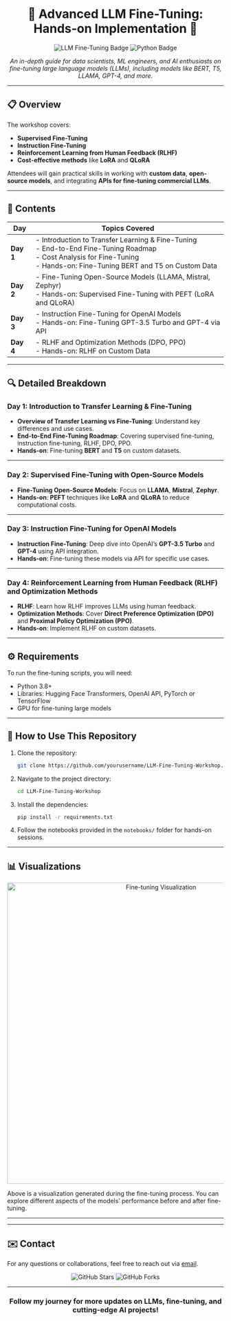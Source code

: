 # <h1 align="center">🚀 Advanced LLM Fine-Tuning: Hands-on Implementation 🚀</h1>

<p align="center">
  <img src="https://img.shields.io/badge/LLM-Fine--Tuning-blueviolet?style=for-the-badge" alt="LLM Fine-Tuning Badge">
  <img src="https://img.shields.io/badge/Python-3.8%2B-green?style=for-the-badge" alt="Python Badge">
</p>

<p align="center">
  <em>An in-depth guide for data scientists, ML engineers, and AI enthusiasts on fine-tuning large language models (LLMs), including models like BERT, T5, LLAMA, GPT-4, and more.</em>
</p>

---

## <h2>📋  Overview</h2>

The workshop covers:
- **Supervised Fine-Tuning**
- **Instruction Fine-Tuning**
- **Reinforcement Learning from Human Feedback (RLHF)**
- **Cost-effective methods** like **LoRA** and **QLoRA**

Attendees will gain practical skills in working with **custom data**, **open-source models**, and integrating **APIs for fine-tuning commercial LLMs**.

---

## <h2>📅 Contents</h2>

| **Day**   | **Topics Covered**                                                                                       |
|-----------|----------------------------------------------------------------------------------------------------------|
| **Day 1** | - Introduction to Transfer Learning & Fine-Tuning <br> - End-to-End Fine-Tuning Roadmap <br> - Cost Analysis for Fine-Tuning <br> - Hands-on: Fine-Tuning BERT and T5 on Custom Data |
| **Day 2** | - Fine-Tuning Open-Source Models (LLAMA, Mistral, Zephyr) <br> - Hands-on: Supervised Fine-Tuning with PEFT (LoRA and QLoRA) |
| **Day 3** | - Instruction Fine-Tuning for OpenAI Models <br> - Hands-on: Fine-Tuning GPT-3.5 Turbo and GPT-4 via API |
| **Day 4** | - RLHF and Optimization Methods (DPO, PPO) <br> - Hands-on: RLHF on Custom Data |

---

## <h2>🔍 Detailed Breakdown</h2>

### <h3>Day 1: Introduction to Transfer Learning & Fine-Tuning</h3>
- **Overview of Transfer Learning vs Fine-Tuning**: Understand key differences and use cases.
- **End-to-End Fine-Tuning Roadmap**: Covering supervised fine-tuning, instruction fine-tuning, RLHF, DPO, PPO.
- **Hands-on**: Fine-tuning **BERT** and **T5** on custom datasets.

---

### <h3>Day 2: Supervised Fine-Tuning with Open-Source Models</h3>
- **Fine-Tuning Open-Source Models**: Focus on **LLAMA**, **Mistral**, **Zephyr**.
- **Hands-on**: **PEFT** techniques like **LoRA** and **QLoRA** to reduce computational costs.

---

### <h3>Day 3: Instruction Fine-Tuning for OpenAI Models</h3>
- **Instruction Fine-Tuning**: Deep dive into OpenAI’s **GPT-3.5 Turbo** and **GPT-4** using API integration.
- **Hands-on**: Fine-tuning these models via API for specific use cases.

---

### <h3>Day 4: Reinforcement Learning from Human Feedback (RLHF) and Optimization Methods</h3>
- **RLHF**: Learn how RLHF improves LLMs using human feedback.
- **Optimization Methods**: Cover **Direct Preference Optimization (DPO)** and **Proximal Policy Optimization (PPO)**.
- **Hands-on**: Implement RLHF on custom datasets.

---

## <h2>⚙️ Requirements</h2>

To run the fine-tuning scripts, you will need:
- Python 3.8+
- Libraries: Hugging Face Transformers, OpenAI API, PyTorch or TensorFlow
- GPU for fine-tuning large models

---

## <h2>🚀 How to Use This Repository</h2>

1. Clone the repository:
    ```bash
    git clone https://github.com/yourusername/LLM-Fine-Tuning-Workshop.git
    ```

2. Navigate to the project directory:
    ```bash
    cd LLM-Fine-Tuning-Workshop
    ```

3. Install the dependencies:
    ```bash
    pip install -r requirements.txt
    ```

4. Follow the notebooks provided in the `notebooks/` folder for hands-on sessions.

---

## <h2>📊 Visualizations</h2>

<p align="center">
  <img src="assets/fine_tuning_visualization.png" alt="Fine-tuning Visualization" width="700">
</p>

Above is a visualization generated during the fine-tuning process. You can explore different aspects of the models’ performance before and after fine-tuning.

---



---

## <h2>✉️ Contact</h2>

For any questions or collaborations, feel free to reach out via [email](nimraaslam3132@gmail.com).

<p align="center">
  <img src="https://img.shields.io/github/stars/NimraAslamKhan/LLM-Fine-Tuning-Workshop?style=social" alt="GitHub Stars">
  <img src="https://img.shields.io/github/forks/NimraAslamKhan/LLM-Fine-Tuning-Workshop?style=social" alt="GitHub Forks">
</p>

---

<h3 align="center">Follow my journey for more updates on LLMs, fine-tuning, and cutting-edge AI projects!</h3>




